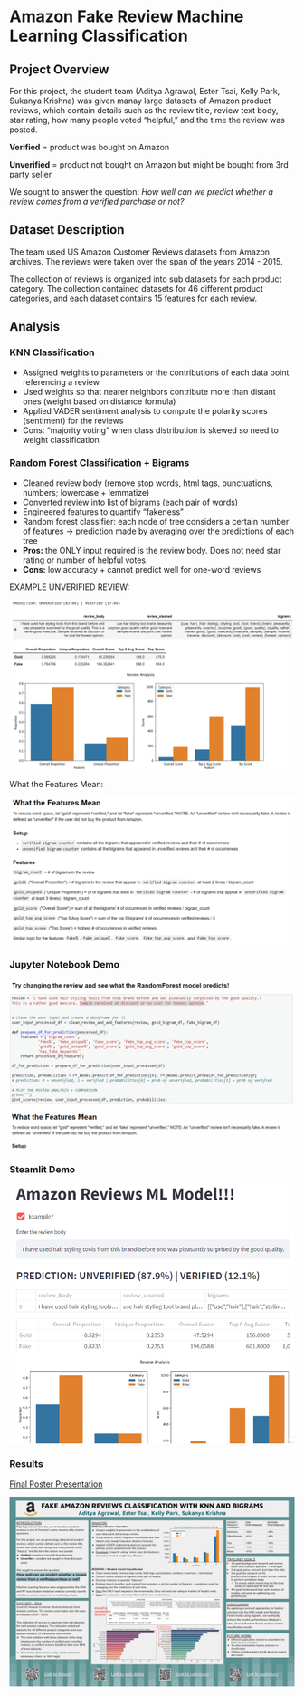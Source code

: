 # Amazon Fake Review Machine Learning Classification

## Project Overview
For this project, the student team (Aditya Agrawal, Ester Tsai, Kelly Park, Sukanya Krishna) was given manay large datasets of Amazon product reviews, which contain details such as the review title, review text body, star rating, how many people voted “helpful,” and the time the review was posted.

**Verified** = product was bought on Amazon 

**Unverified** = product not bought on Amazon but might be bought from 3rd party seller

We sought to answer the question:
*How well can we predict whether a review comes from a verified purchase or not?*

## Dataset Description
The team used US Amazon Customer Reviews datasets from Amazon archives. The reviews were taken over the span of the years 2014 - 2015.

The collection of reviews is organized into sub datasets for each product category. The collection contained datasets for 46 different product categories, and each dataset contains 15 features for each review. 

## Analysis
### KNN Classification
- Assigned weights to parameters or the contributions of each data point referencing a review.
- Used weights so that nearer neighbors contribute more than distant ones (weight based on distance formula) 
- Applied VADER sentiment analysis to compute the polarity scores (sentiment) for the reviews
- Cons: “majority voting” when class distribution is skewed so need to weight classification

### Random Forest Classification + Bigrams
- Cleaned review body (remove stop words, html tags, punctuations, numbers; lowercase + lemmatize) 
- Converted review into list of bigrams (each pair of words)
- Engineered features to quantify “fakeness”
- Random forest classifier: each node of tree considers a certain number of features → prediction made by averaging over the predictions of each tree
- **Pros:** the ONLY input required is the review body. Does not need star rating or number of helpful votes.
- **Cons:** low accuracy + cannot predict well for one-word reviews

EXAMPLE UNVERIFIED REVIEW:

<img src="images/User Input Analysis Result in Jupyter Notebook 1.png?raw=true"/>

What the Features Mean:

<img src="images/What the Features Mean.png?raw=true"/>

### Jupyter Notebook Demo

<img src="images/Jupyter Notebook Demo.gif?raw=true"/>

### Steamlit Demo

<img src="images/Streamlit Demo.gif?raw=true"/>

### Results

[Final Poster Presentation](https://docs.google.com/presentation/d/1KT1pRrMsNNqqwLilf-bxJz7jnnCtfJ1ba6sJtZwbf6I/edit?usp=sharing)

<img src="images/Final Poster.png?raw=true"/>
